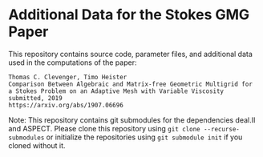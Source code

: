 # Additional Data for the Stokes GMG Paper

This repository contains source code, parameter files, and additional data
used in the computations of the paper:

```
Thomas C. Clevenger, Timo Heister
Comparison Between Algebraic and Matrix-free Geometric Multigrid for
a Stokes Problem on an Adaptive Mesh with Variable Viscosity
submitted, 2019
https://arxiv.org/abs/1907.06696
```

Note: This repository contains git submodules for the dependencies deal.II and
ASPECT. Please clone this repository using ``git clone --recurse-submodules``
or initialize the repositories using ``git submodule init`` if you cloned
without it.
